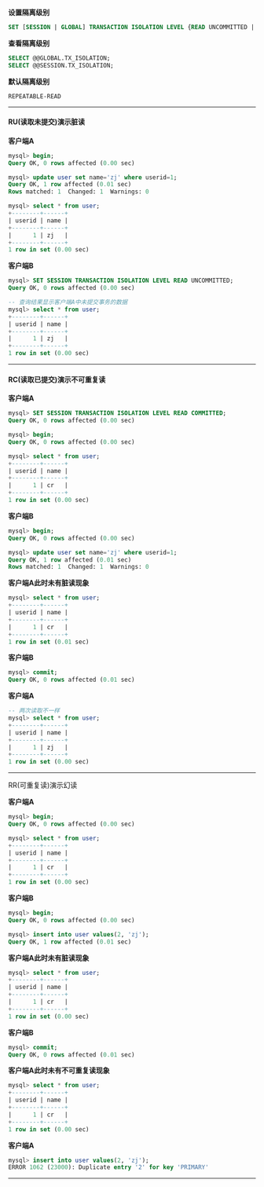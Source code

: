 **设置隔离级别**

```sql
SET [SESSION | GLOBAL] TRANSACTION ISOLATION LEVEL {READ UNCOMMITTED | READ COMMITTED | REPEATABLE-READ | SERIALIZABLE};
```

**查看隔离级别**

```sql
SELECT @@GLOBAL.TX_ISOLATION;
SELECT @@SESSION.TX_ISOLATION;
```

**默认隔离级别**

```
REPEATABLE-READ
```

---

#### RU(读取未提交)演示脏读

**客户端A**

```sql
mysql> begin;
Query OK, 0 rows affected (0.00 sec)

mysql> update user set name='zj' where userid=1;
Query OK, 1 row affected (0.01 sec)
Rows matched: 1  Changed: 1  Warnings: 0

mysql> select * from user;
+--------+------+
| userid | name |
+--------+------+
|      1 | zj   |
+--------+------+
1 row in set (0.00 sec)
```

**客户端B**

```sql
mysql> SET SESSION TRANSACTION ISOLATION LEVEL READ UNCOMMITTED;
Query OK, 0 rows affected (0.00 sec)

-- 查询结果显示客户端A中未提交事务的数据
mysql> select * from user;
+--------+------+
| userid | name |
+--------+------+
|      1 | zj   |
+--------+------+
1 row in set (0.00 sec)
```

---

#### RC(读取已提交)演示不可重复读

**客户端A**

```sql
mysql> SET SESSION TRANSACTION ISOLATION LEVEL READ COMMITTED;
Query OK, 0 rows affected (0.00 sec)

mysql> begin;
Query OK, 0 rows affected (0.00 sec)

mysql> select * from user;
+--------+------+
| userid | name |
+--------+------+
|      1 | cr   |
+--------+------+
1 row in set (0.00 sec)
```

**客户端B**

```sql
mysql> begin;
Query OK, 0 rows affected (0.00 sec)

mysql> update user set name='zj' where userid=1;
Query OK, 1 row affected (0.01 sec)
Rows matched: 1  Changed: 1  Warnings: 0
```

**客户端A此时未有脏读现象**

```sql
mysql> select * from user;
+--------+------+
| userid | name |
+--------+------+
|      1 | cr   |
+--------+------+
1 row in set (0.01 sec)
```

**客户端B**

```sql
mysql> commit;
Query OK, 0 rows affected (0.01 sec)
```

**客户端A**

```sql
-- 两次读取不一样
mysql> select * from user;
+--------+------+
| userid | name |
+--------+------+
|      1 | zj   |
+--------+------+
1 row in set (0.00 sec)
```

---

RR(可重复读)演示幻读

**客户端A**

```sql
mysql> begin;
Query OK, 0 rows affected (0.00 sec)

mysql> select * from user;
+--------+------+
| userid | name |
+--------+------+
|      1 | cr   |
+--------+------+
1 row in set (0.00 sec)
```

**客户端B**

```sql
mysql> begin;
Query OK, 0 rows affected (0.00 sec)

mysql> insert into user values(2, 'zj');
Query OK, 1 row affected (0.01 sec)
```

**客户端A此时未有脏读现象**

```sql
mysql> select * from user;
+--------+------+
| userid | name |
+--------+------+
|      1 | cr   |
+--------+------+
1 row in set (0.00 sec)
```

**客户端B**

```sql
mysql> commit;
Query OK, 0 rows affected (0.01 sec)
```

**客户端A此时未有不可重复读现象**

```sql
mysql> select * from user;
+--------+------+
| userid | name |
+--------+------+
|      1 | cr   |
+--------+------+
1 row in set (0.00 sec)
```

**客户端A**

```sql
mysql> insert into user values(2, 'zj');
ERROR 1062 (23000): Duplicate entry '2' for key 'PRIMARY'
```

---

